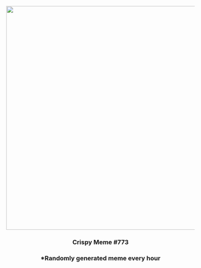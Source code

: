 <p align="center">
        <img src="https://i.redd.it/j695xz4ewll91.jpg" width="600" height="600">
        </p>
        <h3 align="center">Crispy Meme #773</h3>
        <h3 align="center">*Randomly generated meme every hour</h3>
    